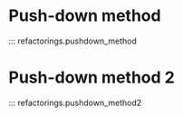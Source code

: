 # Push-down method

::: refactorings.pushdown_method



# Push-down method 2

::: refactorings.pushdown_method2